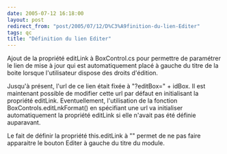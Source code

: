 ```yaml
---
date: 2005-07-12 16:18:00
layout: post
redirect_from: "post/2005/07/12/D%C3%A9finition-du-lien-Editer"
tags: qc
title: "Définition du lien Editer"
---
```


Ajout de la propriété editLink à BoxControl.cs pour permettre de paramétrer
le lien de mise à jour qui est automatiquement placé à gauche du titre de la
boite lorsque l'utilisateur dispose des droits d'édition.

Jusqu'à présent, l'url de ce lien était fixée à "?editBox=" + idBox. Il est
maintenant possible de modifier cette url par défaut en initialisant la
propriété editLink. Eventuellement, l'utilisation de la fonction
BoxControls.editLnkFormat() en spécifiant une url va initialiser
automatiquement la propriété editLink si elle n'avait pas été définie
auparavant.

Le fait de définir la propriété this.editLink à "" permet de ne pas faire
apparaitre le bouton Editer à gauche du titre du module.

